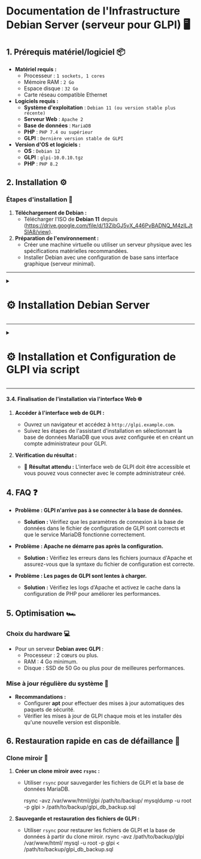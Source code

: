 # Documentation de l'Infrastructure Debian Server (serveur pour GLPI) 🖥️

## 1. Prérequis matériel/logiciel 📦
- **Matériel requis :**
  - Processeur : ``1 sockets, 1 cores``
  - Mémoire RAM : ``2 Go``
  - Espace disque : ``32 Go``
  - Carte réseau compatible Ethernet
- **Logiciels requis :**
  - **Système d'exploitation** : ``Debian 11 (ou version stable plus récente)``
  - **Serveur Web** : ``Apache 2``
  - **Base de données** : ``MariaDB``
  - **PHP** : ``PHP 7.4 ou supérieur``
  - **GLPI** : ``Dernière version stable de GLPI``
- **Version d'OS et logiciels :**
  - **OS** : ``Debian 12``
  - **GLPI** : ``glpi-10.0.10.tgz``
  - **PHP** : ``PHP 8.2``

## 2. Installation ⚙️

### Étapes d'installation 🚀
1. **Téléchargement de Debian :**  
   - Télécharger l'ISO de **Debian 11** depuis (https://drive.google.com/file/d/13ZibGJ5vX_446PvBADNQ_M4zILJtSIA8/view).
2. **Préparation de l'environnement :**  
   - Créer une machine virtuelle ou utiliser un serveur physique avec les spécifications matérielles recommandées.
   - Installer Debian avec une configuration de base sans interface graphique (serveur minimal).

---

<details>
<summary><h1>⚙️ Installation Debian Server</h1></summary>

- 📸 Cliquer sur ``Install`` puis suivre l'installation en fonction des screens 

![DEBIAN1](https://github.com/user-attachments/assets/9a6bd875-a12a-448e-92ed-d0570af5d208)<br>

![DEBIAN2](https://github.com/user-attachments/assets/b3fb1183-ffdd-4947-aba8-2098b8682170)<br>

![DEBIAN3](https://github.com/user-attachments/assets/978bae33-f439-4f62-a970-08b9b3491002)<br>

![DEBIAN4](https://github.com/user-attachments/assets/2e6268e5-c33f-4f26-8d21-a35f906d4611)<br>

![DEBIAN5](https://github.com/user-attachments/assets/0a9ec1ff-a4f7-4b54-9907-03ae7e00ce7a)<br>

- 📸 Choisissez un mot de passe pour le compte Administrateur et cliquer sur ``Continuer``

![DEBIAN6](https://github.com/user-attachments/assets/a413f1ca-f2ed-499e-8518-6c1394df8d3a)<br>

![DEBIAN7](https://github.com/user-attachments/assets/1c6e024c-76a9-42c0-9824-d82a2f7eb4ca)<br>

![DEBIAN8](https://github.com/user-attachments/assets/54da7a81-96dc-4008-8392-5d4f0a743ae7)<br>

- 📸 Choisissez un mot de passe pour le compte ``Utilisateur`` et cliquer sur ``Continuer``

![DEBIAN9](https://github.com/user-attachments/assets/c9f9a2c9-9c1f-4997-b31c-831ddd260609)<br>

![DEBIAN10](https://github.com/user-attachments/assets/ba6a5a4d-5102-4e00-b473-a0e6fc13f8ca)<br>

![DEBIAN11](https://github.com/user-attachments/assets/4ff12fe9-53e6-4aec-9c71-400040e0ebd5)<br>

![DEBIAN12](https://github.com/user-attachments/assets/61370b17-f00f-4a16-b0a9-ea6f27ee9118)<br>

![DEBIAN13](https://github.com/user-attachments/assets/027f6a68-13b5-473c-b90a-e4f94ee6aa49)<br>

![DEBIAN14](https://github.com/user-attachments/assets/febc00de-748f-46e5-a880-87aa9fc6c86b)<br>

![DEBIAN15](https://github.com/user-attachments/assets/20dd3d09-3b62-481f-bf1f-0fdb3c606747)<br>

![DEBIAN16](https://github.com/user-attachments/assets/00d6c650-25ff-44f8-9ad6-2d765854b2dd)<br>

![DEBIAN17](https://github.com/user-attachments/assets/9af1e23f-f5e4-4912-8d02-4896906f6375)<br>

![DEBIAN18](https://github.com/user-attachments/assets/1a3f1976-0b77-4286-9ead-f81b7fe630d3)<br>

![DEBIAN19](https://github.com/user-attachments/assets/70c19a80-dcce-4339-95f3-619ec543e508)<br>

- 📸 Cocher seulement ``Serveur SSH et les utilitaires`` puis cliquer sur ``Continuer``

![DEBIAN20](https://github.com/user-attachments/assets/d71c2bbb-da84-4b82-9588-457a6e8fe727)<br>

![DEBIAN21](https://github.com/user-attachments/assets/82d7833f-c298-4f30-83e0-02545c971d52)<br>

![DEBIAN22](https://github.com/user-attachments/assets/86dd475a-9779-4849-ad3e-960882f5bad9)<br>

![DEBIAN23](https://github.com/user-attachments/assets/b8280f79-e3b5-4c96-9f09-dfffffb9d4e9)<br>

- 📸 Une fois que le serveur à redémarrer, connecter vous et tout est bon 👍

![DEBIAN24](https://github.com/user-attachments/assets/5b69ce07-6922-4ca3-b34d-3e9e9586551b)

</details>

---


<details>
<summary><h1>⚙️ Installation et Configuration de GLPI via script</h1></summary>

- 📸 Configurer le fichier de config.txt puis lancer l'installation et la configuration de façon autonome grâce au script

# Configuration pour script install GLPI

```
## Variables modifiables en fonction de votre configuration
DB_NAME=glpi
DB_USER=billu
DB_PASSWORD=Azerty1*
DB_HOST=localhost
```

- 📸 Puis lancer l'installation et la configuration de façon autonome grâce au script

```
#!/bin/bash

# Charger le fichier de configuration
source /root/config.txt

# Mise a jour des paquets Debian
apt update && apt upgrade -y

# Installation du serveur LAMP (Linux Apache MariaDB PHP)
echo "Installation d'Apache2..."
apt install -y apache2

echo "Installation de PHP et des modules necessaires..."
apt install -y php libapache2-mod-php

# Redémarrage d'Apache pour appliquer les changements
systemctl restart apache2

# Installation de MariaDB (serveur MySQL)
echo "Installation de MariaDB..."
apt install -y mariadb-server

# Sécurisation de MariaDB - automatisée avec expect
echo "Securisation de MariaDB..."
export DEBIAN_FRONTEND=noninteractive
expect -c "
spawn mysql_secure_installation
expect \"Enter current password for root (enter for none):\"
send \"\r\"
expect \"Set root password?\"
send \"y\r\"
expect \"New password:\"
send \"rootpassword\r\"
expect \"Re-enter new password:\"
send \"rootpassword\r\"
expect \"Remove anonymous users?\"
send \"y\r\"
expect \"Disallow root login remotely?\"
send \"y\r\"
expect \"Remove test database and access to it?\"
send \"y\r\"
expect \"Reload privilege tables now?\"
send \"y\r\"
expect eof
"

# Connexion à MySQL pour configurer la base de données GLPI
echo "Creation de la base de donnees GLPI et utilisateur..."
mysql -u root -prootpassword <<EOF
CREATE DATABASE $DB_NAME;
CREATE USER '$DB_USER'@'$DB_HOST' IDENTIFIED BY '$DB_PASSWORD';
GRANT ALL PRIVILEGES ON $DB_NAME.* TO '$DB_USER'@'$DB_HOST' WITH GRANT OPTION;
FLUSH PRIVILEGES;
EXIT;
EOF

# Téléchargement et installation de GLPI
echo "Telechargement de GLPI..."
wget https://github.com/glpi-project/glpi/releases/download/10.0.10/glpi-10.0.10.tgz

# Extraction de l'archive
echo "Extraction de GLPI..."
tar xvf glpi-10.0.10.tgz

# Déplacement de GLPI dans le répertoire web
echo "Deplacement de GLPI dans /var/www/html/"
mv glpi /var/www/html/glpi

# Installation des modules PHP nécessaires pour GLPI
echo "Installation des modules PHP requis pour GLPI..."
apt install -y php8.2-curl php8.2-gd php8.2-mbstring php8.2-zip php8.2-xml php8.2-ldap php8.2-intl php8.2-mysql php8.2-dom php8.2-simplexml php-json php8.2-phpdbg php8.2-cgi

# Changement des permissions pour Apache
echo "Changement des permissions pour Apache..."
chown -R www-data:www-data /var/www/html/glpi/
chmod -R 755 /var/www/html/glpi/

# Redémarrage d'Apache pour appliquer tous les changements
systemctl restart apache2

echo "L'installation du serveur LAMP et de GLPI est terminee."

# Connexion à GLPI (via navigateur web)
echo "Accedez a GLPI via un navigateur : http://localhost/glpi"
```

</details>

---

#### 3.4. Finalisation de l'installation via l'interface Web 🌐
1. **Accéder à l'interface web de GLPI :**
   - Ouvrez un navigateur et accédez à `http://glpi.example.com`.
   - Suivez les étapes de l'assistant d'installation en sélectionnant la base de données MariaDB que vous avez configurée et en créant un compte administrateur pour GLPI.

2. **Vérification du résultat :**
   - 📸 **Résultat attendu :** L'interface web de GLPI doit être accessible et vous pouvez vous connecter avec le compte administrateur créé.

## 4. FAQ ❓
- **Problème : GLPI n'arrive pas à se connecter à la base de données.**
  - **Solution :** Vérifiez que les paramètres de connexion à la base de données dans le fichier de configuration de GLPI sont corrects et que le service MariaDB fonctionne correctement.
  
- **Problème : Apache ne démarre pas après la configuration.**
  - **Solution :** Vérifiez les erreurs dans les fichiers journaux d'Apache et assurez-vous que la syntaxe du fichier de configuration est correcte.

- **Problème : Les pages de GLPI sont lentes à charger.**
  - **Solution :** Vérifiez les logs d'Apache et activez le cache dans la configuration de PHP pour améliorer les performances.

## 5. Optimisation 🏎️

### Choix du hardware 💻
- Pour un serveur **Debian avec GLPI** :
  - Processeur : 2 cœurs ou plus.
  - RAM : 4 Go minimum.
  - Disque : SSD de 50 Go ou plus pour de meilleures performances.

### Mise à jour régulière du système 🔄
- **Recommandations :**  
  - Configurer **apt** pour effectuer des mises à jour automatiques des paquets de sécurité.
  - Vérifier les mises à jour de GLPI chaque mois et les installer dès qu'une nouvelle version est disponible.

## 6. Restauration rapide en cas de défaillance 🔄

### Clone miroir 💾
1. **Créer un clone miroir avec `rsync` :**
   - Utiliser `rsync` pour sauvegarder les fichiers de GLPI et la base de données MariaDB.

     rsync -avz /var/www/html/glpi /path/to/backup/
     mysqldump -u root -p glpi > /path/to/backup/glpi_db_backup.sql


2. **Sauvegarde et restauration des fichiers de GLPI :**
   - Utiliser `rsync` pour restaurer les fichiers de GLPI et la base de données à partir du clone miroir.
     rsync -avz /path/to/backup/glpi /var/www/html/
     mysql -u root -p glpi < /path/to/backup/glpi_db_backup.sql
